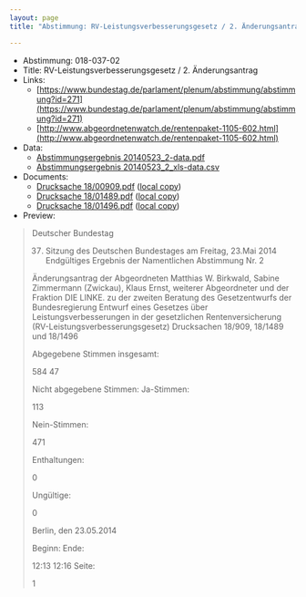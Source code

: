 ```yaml
---
layout: page
title: "Abstimmung: RV-Leistungsverbesserungsgesetz / 2. Änderungsantrag"

---
```


* Abstimmung: 018-037-02
* Title: RV-Leistungsverbesserungsgesetz / 2. Änderungsantrag
* Links: 
    * [https://www.bundestag.de/parlament/plenum/abstimmung/abstimmung?id=271](https://www.bundestag.de/parlament/plenum/abstimmung/abstimmung?id=271)
    * [http://www.abgeordnetenwatch.de/rentenpaket-1105-602.html](http://www.abgeordnetenwatch.de/rentenpaket-1105-602.html)
* Data: 
    * [Abstimmungsergebnis 20140523_2-data.pdf](/res/abstimmungsliste/20140523_2-data.pdf)
    * [Abstimmungsergebnis 20140523_2_xls-data.csv](/res/abstimmungsliste/analyses/20140523_2_xls-data.csv)
* Documents: 
    * [Drucksache 18/00909.pdf](http://dip21.bundestag.de/dip21/btd/18/009/1800909.pdf) ([local copy](/res/abstimmungsdaten/018-037-02/1800909.pdf))
    * [Drucksache 18/01489.pdf](http://dip21.bundestag.de/dip21/btd/18/014/1801489.pdf) ([local copy](/res/abstimmungsdaten/018-037-02/1801489.pdf))
    * [Drucksache 18/01496.pdf](http://dip21.bundestag.de/dip21/btd/18/014/1801496.pdf) ([local copy](/res/abstimmungsdaten/018-037-02/1801496.pdf))
* Preview: 
> Deutscher Bundestag
> 
> 37. Sitzung des Deutschen Bundestages
> am Freitag, 23.Mai 2014
> Endgültiges Ergebnis der Namentlichen Abstimmung Nr. 2
> 
> Änderungsantrag der Abgeordneten Matthias W. Birkwald, Sabine Zimmermann
> (Zwickau), Klaus Ernst, weiterer Abgeordneter und der Fraktion DIE LINKE.
> zu der zweiten Beratung des Gesetzentwurfs der Bundesregierung
> Entwurf eines Gesetzes über Leistungsverbesserungen in der gesetzlichen
> Rentenversicherung (RV-Leistungsverbesserungsgesetz)
> Drucksachen 18/909, 18/1489 und 18/1496
> 
> Abgegebene Stimmen insgesamt:
> 
> 584
> 47
> 
> Nicht abgegebene Stimmen:
> Ja-Stimmen:
> 
> 113
> 
> Nein-Stimmen:
> 
> 471
> 
> Enthaltungen:
> 
> 0
> 
> Ungültige:
> 
> 0
> 
> Berlin, den 23.05.2014
> 
> Beginn:
> Ende:
> 
> 12:13
> 12:16
> Seite:
> 
> 1
> 
> 
